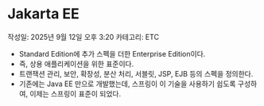 # Jakarta EE

작성일: 2025년 9월 12일 오후 3:20
카테고리: ETC

- Standard Edition에 추가 스펙을 더한 Enterprise Edition이다.
- 즉, 상용 애플리케이션을 위한 표준이다.
- 트랜잭션 관리, 보안, 확장성, 분산 처리, 서블릿, JSP, EJB 등의 스펙을 정의한다.
- 기존에는 Java EE 만으로 개발했는데, 스프링이 이 기술을 사용하기 쉽도록 구성하여, 이제는 스프링이 표준이 되었다.